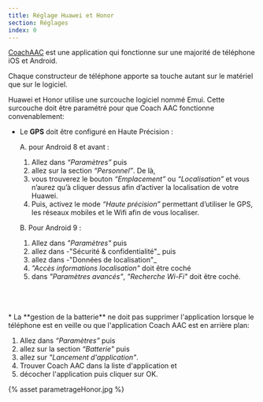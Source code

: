 ```yaml
---
title: Réglage Huawei et Honor
section: Réglages
index: 0
---
```


[CoachAAC](https://www.coachaac.com) est une application qui fonctionne sur une majorité de téléphone iOS et Android.

Chaque constructeur de téléphone apporte sa touche autant sur le matériel que sur le logiciel.

Huawei et Honor utilise une surcouche logiciel nommé Emui.
Cette surcouche  doit être paramétré pour que Coach AAC fonctionne convenablement:

* Le **GPS** doit être configuré en Haute Précision :

  A. pour Android 8 et avant :
    1. Allez dans _“Paramètres”_ puis
    2. allez sur la section _“Personnel”_. De là,
    3. vous trouverez le bouton _“Emplacement”_ ou _“Localisation”_ et vous n’aurez qu’à cliquer dessus afin d’activer la localisation de votre Huawei.
    4. Puis, activez le mode _“Haute précision”_ permettant d’utiliser le GPS, les réseaux mobiles et le Wifi afin de vous localiser.

  B. Pour Android 9 :
    1. Allez dans _"Paramètres"_ puis
    2. allez dans -"Sécurité & confidentialité"_ puis
    3. allez dans -"Données de localisation"_
    4. _"Accès informations localisation"_ doit être coché
    5. dans _"Paramètres avancés"_, _"Recherche Wi-Fi"_ doit être coché.
<br>
<br>
<br>
* La **gestion de la batterie** ne doit pas supprimer l'application lorsque le téléphone est en veille ou que l'application Coach AAC est en arrière plan:

1. Allez dans _“Paramètres”_ puis
2. allez sur la section _“Batterie"_ puis
3. allez sur _"Lancement d'application"_.
4. Trouver Coach AAC dans la liste d'application et
5. décocher l'application puis cliquer sur OK.

{% asset parametrageHonor.jpg %}
